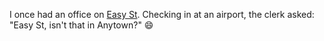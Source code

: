 I once had an office on <a href="https://www.google.com/maps/@37.3927319,-122.0678613,3a,75y,116.68h,91.83t/data=!3m6!1e1!3m4!1sr8HvxIgLU3OfA-BA5EcZOw!2e0!7i16384!8i8192">Easy St</a>. Checking in at an airport, the clerk asked: "Easy St, isn't that in Anytown?" :smile:
